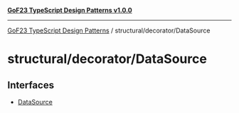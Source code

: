 [**GoF23 TypeScript Design Patterns v1.0.0**](../../../README.md)

***

[GoF23 TypeScript Design Patterns](../../../README.md) / structural/decorator/DataSource

# structural/decorator/DataSource

## Interfaces

- [DataSource](interfaces/DataSource.md)
